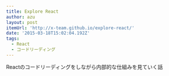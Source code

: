 ```yaml
---
title: Explore React
author: azu
layout: post
itemUrl: 'http://x-team.github.io/explore-react/'
date: '2015-03-18T15:02:04.192Z'
tags:
  - React
  - コードリーディング
---
```

Reactのコードリーディングをしながら内部的な仕組みを見ていく話
